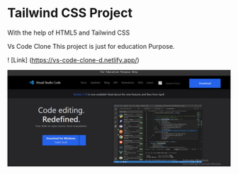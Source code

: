 # Tailwind CSS Project

With the help of HTML5 and Tailwind CSS

Vs Code Clone 
This project is just for education Purpose.

! [Link] (https://vs-code-clone-d.netlify.app/)

![](./img/output.PNG)

